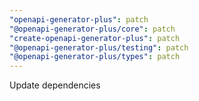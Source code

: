 ```yaml
---
"openapi-generator-plus": patch
"@openapi-generator-plus/core": patch
"create-openapi-generator-plus": patch
"@openapi-generator-plus/testing": patch
"@openapi-generator-plus/types": patch
---
```


Update dependencies
